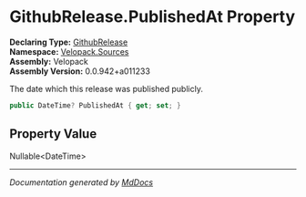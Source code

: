 ﻿<!--  
  <auto-generated>   
    The contents of this file were generated by a tool.  
    Changes to this file may be list if the file is regenerated  
  </auto-generated>   
-->

# GithubRelease.PublishedAt Property

**Declaring Type:** [GithubRelease](../index.md)  
**Namespace:** [Velopack.Sources](../../index.md)  
**Assembly:** Velopack  
**Assembly Version:** 0.0.942+a011233

 The date which this release was published publicly. 

```csharp
public DateTime? PublishedAt { get; set; }
```

## Property Value

Nullable\<DateTime\>

___

*Documentation generated by [MdDocs](https://github.com/ap0llo/mddocs)*
